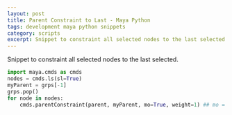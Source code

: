 ```yaml
---
layout: post
title: Parent Constraint to Last - Maya Python
tags: development maya python snippets
category: scripts
excerpt: Snippet to constraint all selected nodes to the last selected.
---
```


Snippet to constraint all selected nodes to the last selected.

```python
import maya.cmds as cmds
nodes = cmds.ls(sl=True)
myParent = grps[-1]
grps.pop()
for node in nodes:
    cmds.parentConstraint(parent, myParent, mo=True, weight=1) ## mo = False if you do not want to maintain offset
```
